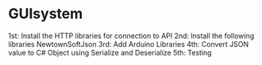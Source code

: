 # GUIsystem
1st: Install the HTTP libraries for connection to API
2nd: Install the following libraries NewtownSoftJson
3rd: Add Arduino Libraries 
4th: Convert JSON value to C# Object using Serialize and Deserialize 
5th: Testing

